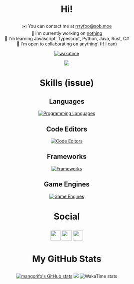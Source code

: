 # <p align=center>Hi!</p>
<div align=center>
 
✉️  You can contact me at [rrryfoo@sob.moe](mailto:rrryfoo@sob.moe)\
🚀  I'm currently working on [nothing]()\
🧠  I'm learning Javascript, Typescript, Python, Java, Rust, C#\
🤝  I'm open to collaborating on anything! (If I can)


</div>

<div align=center>
 
[![wakatime](https://wakatime.com/badge/user/f317936d-7cef-48e9-b689-e032e3d38ca9.svg?style=for-the-badge)](https://wakatime.com/@f317936d-7cef-48e9-b689-e032e3d38ca9)
 
<a href="https://www.github.com/mangorifo" target="_blank" rel="noreferrer"><img src="https://img.shields.io/github/followers/mangorifo?logo=github&style=for-the-badge&color=ef4444&labelColor=171717" /></a>

</div>

# <p align=center>Skills (issue)</p>
<div align=center>
 
## Languages
[![Programming Languages](https://skillicons.dev/icons?i=ts,js,java,cs&perline=6)](#)

## Code Editors
[![Code Editors](https://skillicons.dev/icons?i=vscode,idea,visualstudio&perline=6)](#)

## Frameworks
[![Frameworks](https://skillicons.dev/icons?i=electron,tauri,nodejs,bots,nextjs,react&perline=6)](#)

## Game Engines
[![Game Engines](https://skillicons.dev/icons?i=unity,unreal&perline=6)](#)
</div>

# <p align=center>Social</p>
 
<div align="center">
<a href="https://discord.com/users/rrryfoo#8618" target="_blank" rel="noreferrer"><img src="https://raw.githubusercontent.com/danielcranney/readme-generator/main/public/icons/socials/discord.svg" width="32" height="32" /></a> <a href="https://www.github.com/mangorifo" target="_blank" rel="noreferrer"><img src="https://raw.githubusercontent.com/danielcranney/readme-generator/main/public/icons/socials/github.svg" width="32" height="32" /></a> <a href="https://www.twitter.com/rrryfoo" target="_blank" rel="noreferrer"><img src="https://raw.githubusercontent.com/danielcranney/readme-generator/main/public/icons/socials/twitter.svg" width="32" height="32" /></a></div>


# <p align=center>My GitHub Stats</p>

<div align="center">
<a href="http://www.github.com/mangorifo"><img src="https://github-readme-stats.vercel.app/api?username=mangorifo&show_icons=true&hide=&count_private=true&title_color=64748b&text_color=64748b&icon_color=ef4444&bg_color=171717&hide_border=true&show_icons=true" alt="mangorifo's GitHub stats" /></a>
<a href="http://www.github.com/mangorifo"><img src="https://github-readme-streak-stats.herokuapp.com/?user=mangorifo&stroke=64748b&background=171717&ring=64748b&fire=64748b&currStreakNum=64748b&currStreakLabel=64748b&sideNums=64748b&sideLabels=64748b&dates=64748b&hide_border=true" /></a>
<img src="https://github-readme-stats.vercel.app/api/wakatime?username=rrryfoo" alt="WakaTime stats">
</div>
